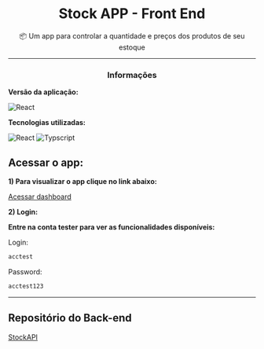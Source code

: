 <h1 align="center">Stock APP - Front End</h1>
<p align="center">📦 Um app para controlar a quantidade e preços dos produtos de seu estoque</p>

-------------------

<h3 align="center">Informações</h3>

**Versão da aplicação:**

![React](https://img.shields.io/static/v1?label=&message=1.0.2&color=000&style=for-the-badge&logo=react)


**Tecnologias utilizadas:**

![React](https://img.shields.io/static/v1?label=Front-end&message=ReactJS&color=61DAFB&style=for-the-badge&logo=react)
![Typscript](https://img.shields.io/static/v1?label=Front-end&message=Typescript&color=3178C6&style=for-the-badge&logo=typescript)


## Acessar o app:
**1) Para visualizar o app clique no link abaixo:**

[Acessar dashboard](https://stock.pedroflp.vercel.app)


**2) Login:**

**Entre na conta tester para ver as funcionalidades disponíveis:**

Login:
```sh
acctest
```
Password:
```sh
acctest123
```
-------------------

## Repositório do Back-end
[StockAPI](https://github.com/pedroflp/stock-controller-backend)
